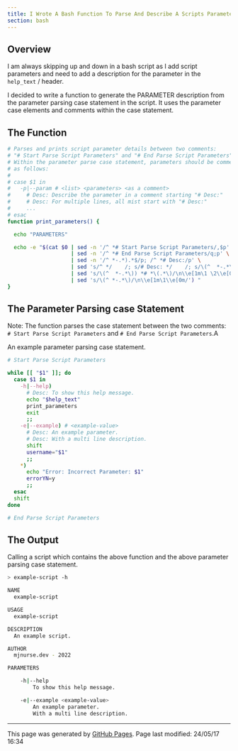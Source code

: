 ```yaml
---
title: I Wrote A Bash Function To Parse And Describe A Scripts Parameters
section: bash
---
```

## Overview 

I am always skipping up and down in a bash script as I add script parameters and need to add a description for the parameter in the `help_text` / header.

I decided to write a function to generate the PARAMETER description from the parameter parsing case statement in the script.  It uses the parameter case elements and comments within the case statement.

## The Function

```bash
# Parses and prints script parameter details between two comments: 
# "# Start Parse Script Parameters" and "# End Parse Script Parameters".
# Within the parameter parse case statement, parameters should be commented
# as follows:
#
# case $1 in
#   -p|--param # <list> <parameters> <as a comment>
#     # Desc: Describe the parameter in a comment starting "# Desc:"
#     # Desc: For multiple lines, all mist start with "# Desc:"
#     ...
# esac
function print_parameters() {

  echo "PARAMETERS"

  echo -e "$(cat $0 | sed -n '/^ *# Start Parse Script Parameters/,$p' \
                    | sed -n '/^ *# End Parse Script Parameters/q;p' \
                    | sed -n '/^ *-.*).*$/p; /^ *# Desc:/p' \
                    | sed 's/^ */    /; s/# Desc: */    /; s/\(^  *-.*\)) *$/\1/' \
                    | sed 's/\(^  *-.*\)) *# *\(.*\)/\n\\e[1m\1 \2\\e[0m/' \
                    | sed 's/\(^ *-.*\)/\n\\e[1m\1\\e[0m/') "
}
```

## The Parameter Parsing case Statement

Note: The function parses the case statement between the two comments: `# Start Parse Script Parameters` and `# End Parse Script Parameters`.A

An example parameter parsing case statement.

```bash
# Start Parse Script Parameters

while [[ "$1" ]]; do
  case $1 in
    -h|--help)
      # Desc: To show this help message.
      echo "$help_text"
      print_parameters
      exit
      ;;
    -e|--example) # <example-value>
      # Desc: An example parameter.
      # Desc: With a multi line description.
      shift
      username="$1"
      ;;
    *)
      echo "Error: Incorrect Parameter: $1"
      errorYN=y
      ;;
  esac
  shift
done

# End Parse Script Parameters
```

## The Output

Calling a script which contains the above function and the above parameter parsing case statement.

```bash
> example-script -h

NAME
  example-script

USAGE
  example-script

DESCRIPTION
  An example script.

AUTHOR
  mjnurse.dev - 2022

PARAMETERS

    -h|--help
        To show this help message.

    -e|--example <example-value>
        An example parameter.
        With a multi line description.
```

<hr>
<p class="pagedate">This page was generated by <a href=".">GitHub Pages</a>.  Page last modified: 24/05/17 16:34</p>
